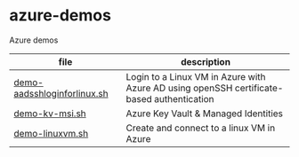# azure-demos
Azure demos

| file | description |
| ---- | ----------- |
| [demo-aadsshloginforlinux.sh](demo-aadsshloginforlinux.sh) | Login to a Linux VM in Azure with Azure AD using openSSH certificate-based authentication |
| [demo-kv-msi.sh](demo-kv-msi.sh) | Azure Key Vault & Managed Identities |
| [demo-linuxvm.sh](demo-linuxvm.sh) | Create and connect to a linux VM in Azure |

